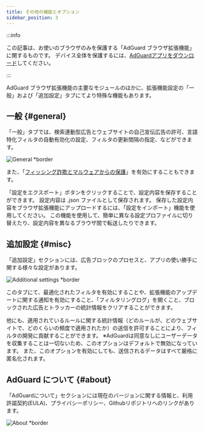 ```yaml
---
title: その他の機能とオプション
sidebar_position: 3
---
```


:::info

この記事は、お使いのブラウザのみを保護する「AdGuard ブラウザ拡張機能」に関するものです。 デバイス全体を保護するには、[AdGuardアプリをダウンロード](https://agrd.io/download-kb-adblock)してください。

:::

AdGuard ブラウザ拡張機能の主要なモジュールのほかに、拡張機能設定の「一般」および「追加設定」タブにてより特殊な機能もあります。

## 一般 {#general}

「一般」タブでは、検索連動型広告とウェブサイトの自己宣伝広告の許可、言語特化フィルタの自動有効化の設定、フィルタの更新間隔の指定、などができます。

![General \*border](https://cdn.adtidy.org/content/Kb/ad_blocker/browser_extension/ad_blocker_browser_extension_general.png)

また、「[フィッシング詐欺とマルウェアからの保護](/general/browsing-security)」を有効にすることもできます。

「設定をエクスポート」ボタンをクリックすることで、設定内容を保存することができます。 設定内容は .json ファイルとして保存されます。 保存した設定内容をブラウザ拡張機能にアップロードするには、「設定をインポート」機能を使用してください。 この機能を使用して、簡単に異なる設定プロファイルに切り替えたり、設定内容を異なるブラウザ間で転送したりできます。

## 追加設定 {#misc}

「追加設定」セクションには、広告ブロックのプロセスと、アプリの使い勝手に関する様々な設定があります。

![Additional settings \*border](https://cdn.adtidy.org/content/Kb/ad_blocker/browser_extension/ad_blocker_browser_extension_additional_settings.png)

このタブにて、最適化されたフィルタを有効にすることや、拡張機能のアップデートに関する通知を有効にすること、「フィルタリングログ」を開くこと、ブロックされた広告とトラッカーの統計情報をクリアすることができます。

他にも、適用されているルールに関する統計情報（どのルールが、どのウェブサイトで、どのくらいの頻度で適用されたか）の送信を許可することにより、フィルタの開発に貢献することができます。 ※AdGuardは同意なしにユーザーデータを収集することは一切ないため、このオプションはデフォルトで無効になっています。 また、このオプションを有効にしても、送信されるデータはすべて厳格に匿名化されます。

## AdGuard について {#about}

「AdGuardについて」セクションには現在のバージョンに関する情報と、利用許諾契約(EULA)、プライバシーポリシー、Githubリポジトリへのリンクがあります。

![About \*border](https://cdn.adtidy.org/content/Kb/ad_blocker/browser_extension/ad_blocker_browser_extension_about.png)
